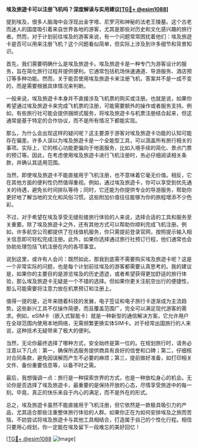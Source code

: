**埃及旅遊卡可以注册飞机吗？深度解读与实用建议[[TG💪+ @esim1088](https://t.me/s/esim1088)]**

提到埃及，很多人脑海中会浮现出金字塔、尼罗河和神秘的法老王陵墓。这个古老而迷人的国度吸引着来自世界各地的游客，尤其是那些对历史和文化感兴趣的旅行者。然而，对于计划前往埃及的游客来说，有一个问题常常困扰着他们：埃及旅遊卡是否可以用来注册飞机？这个问题看似简单，但实际上涉及到许多细节和背景知识。

首先，我们需要明确什么是埃及旅遊卡。埃及旅遊卡是一种专门为游客设计的服务，旨在简化旅行过程并提供便利。它通常包括机场快速通道、导游服务、酒店预订等多种功能。然而，关于能否使用埃及旅遊卡来注册飞机，答案并不是一成不变的，而是需要根据具体情况来判断。

一般来说，埃及旅遊卡本身并不直接涉及飞机票的购买或注册。也就是说，如果你希望通过埃及旅遊卡来完成飞机票的注册，可能需要额外的操作或者服务支持。例如，有些旅行社可能会提供捆绑式服务，将埃及旅遊卡与机票注册结合起来，但这通常是基于特定的合作协议，而不是所有情况下都能实现。

那么，为什么会出现这样的疑问呢？这主要源于游客对埃及旅遊卡功能的认知可能存在偏差。许多人误以为埃及旅遊卡是一个全能型工具，可以涵盖所有旅行相关的事项。实际上，它的核心功能更偏向于地面服务，比如入境手续的简化、景点门票的预订等。因此，在考虑使用埃及旅遊卡进行飞机注册时，务必仔细阅读相关条款，并确认其适用范围。

当然，即使埃及旅遊卡不能直接用于飞机注册，也不意味着它毫无价值。相反，它在其他方面的便利性仍然值得重视。例如，通过埃及旅遊卡，你可以享受到优先通关的待遇，避免长时间排队等待；同时，它还能为你提供专业的导游服务，帮助你更好地了解当地的文化和风俗习惯。这些附加价值往往能够为你的旅程增添不少色彩。

不过，对于希望在埃及享受无缝衔接旅行体验的人来说，选择合适的工具和服务至关重要。除了埃及旅遊卡之外，还有其他方式可以帮助你顺利完成飞机注册。例如，许多航空公司都提供了在线值机服务，你只需提前登录官网，按照提示输入相关信息即可轻松完成注册。此外，如果你选择通过旅行社预订行程，他们通常也会协助处理包括飞机注册在内的各项事宜。

说到这里，或许有人会问：既然如此，那我到底需不需要购买埃及旅遊卡呢？这是一个非常实际的问题，也是每个计划前往埃及的游客都需要认真思考的。我的建议是，如果你的主要目的是游览埃及的历史遗迹，或者希望获得更加舒适的旅行体验，那么埃及旅遊卡无疑是一个不错的选择。但如果你更关注航空出行的便捷性，那么可能需要将注意力放在机票预订和注册上。

值得一提的是，近年来随着科技的发展，电子签证和电子旅行卡逐渐成为主流趋势。这些新兴工具不仅操作简便，而且覆盖范围广，完全可以满足现代游客的需求。例如，eSIM卡（嵌入式智能卡）就是一种新型的通信解决方案，它允许用户在全球范围内使用本地网络，无需频繁更换实体SIM卡。对于经常出国旅行的人来说，这种技术无疑带来了极大的便利。

当然，无论你最终选择了哪种方式，安全始终是第一位的。在规划旅行时，请务必注意以下几点：第一，确保所选服务提供商具有良好的信誉和口碑；第二，仔细核对合同条款，避免因误解而产生不必要的麻烦；第三，提前做好准备，如打印相关文件、备份重要信息等，以备不时之需。

最后，我想强调一点：旅行是一种探索世界的方式，也是一种放松身心的机会。无论你是否选择了埃及旅遊卡，最重要的是保持开放的心态，尽情享受旅途中的每一刻。毕竟，真正的快乐来自于内心的满足，而不是外在的形式。

总之，埃及旅遊卡虽然不能直接用于飞机注册，但它依然是一款极具吸引力的产品，尤其适合那些注重整体旅行体验的人群。如果你正在为如何安排埃及之旅而苦恼，不妨尝试将埃及旅遊卡与其他工具相结合，打造属于自己的个性化行程。相信只要用心规划，你一定能在埃及留下一段难忘的美好回忆！

[[TG💪+ @esim1088](https://t.me/s/esim1088) ![Image](https://i.postimg.cc/4NQfJmqS/Snipaste-2025-05-13-00-14-12.png)]